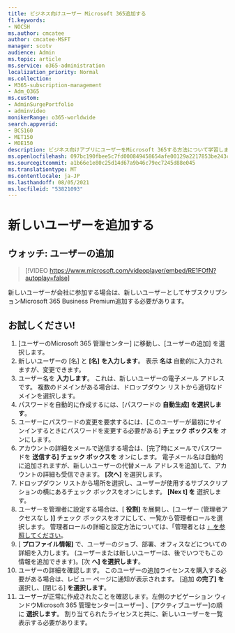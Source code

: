 ```yaml
---
title: ビジネス向けユーザー Microsoft 365追加する
f1.keywords:
- NOCSH
ms.author: cmcatee
author: cmcatee-MSFT
manager: scotv
audience: Admin
ms.topic: article
ms.service: o365-administration
localization_priority: Normal
ms.collection:
- M365-subscription-management
- Adm_O365
ms.custom:
- AdminSurgePortfolio
- adminvideo
monikerRange: o365-worldwide
search.appverid:
- BCS160
- MET150
- MOE150
description: ビジネス向けアプリにユーザーをMicrosoft 365する方法について学習します。
ms.openlocfilehash: 097bc190fbee5c7fd000849458654afe00129a2217853be243c9b179d795ea00
ms.sourcegitcommit: a1b66e1e80c25d14d67a9b46c79ec7245d88e045
ms.translationtype: MT
ms.contentlocale: ja-JP
ms.lasthandoff: 08/05/2021
ms.locfileid: "53821093"
---
```

# <a name="add-a-new-user"></a>新しいユーザーを追加する

## <a name="watch-add-a-user"></a>ウォッチ: ユーザーの追加

> [!VIDEO https://www.microsoft.com/videoplayer/embed/RE1FOfN?autoplay=false]

新しいユーザーが会社に参加する場合は、新しいユーザーとしてサブスクリプションMicrosoft 365 Business Premium追加する必要があります。

## <a name="try-it"></a>お試しください!

1. [ユーザーのMicrosoft 365 管理センター] に移動し、[ユーザーの追加] を選択します。
1. 新しいユーザーの [名] と **[名]** **を入力します**。 表示 **名は** 自動的に入力されますが、変更できます。
1. ユーザー名を **入力します**。 これは、新しいユーザーの電子メール アドレスです。 複数のドメインがある場合は、ドロップダウン リストから適切なドメインを選択します。
1. パスワードを自動的に作成するには、[パスワードの **自動生成] を選択します**。
1. ユーザーにパスワードの変更を要求するには、[このユーザーが最初にサインインするときにパスワードを変更する必要がある] **チェック ボックスを** オンにします。
1. アカウントの詳細をメールで送信する場合は、[完了時にメールでパスワードを **送信する] チェック ボックスを** オンにします。 電子メール名は自動的に追加されますが、新しいユーザーの代替メール アドレスを追加して、アカウントの詳細も受信できます。 **[次へ]** を選択します。
1. ドロップダウン リストから場所を選択し、ユーザーが使用するサブスクリプションの横にあるチェック ボックスをオンにします。 **[Nex t] を** 選択します。
1. ユーザーを管理者に設定する場合は、[ **役割]** を展開し、[ユーザー (管理者アクセスなし **)]** チェック ボックスをオフにして、一覧から管理者ロールを選択します。 管理者ロールの詳細と設定方法については、「管理者とは [」を参照してください](what-is-admin.md)。
1. [ **プロファイル情報]** で、ユーザーのジョブ、部署、オフィスなどについての詳細を入力します。 (ユーザーまたは新しいユーザーは、後でいつでもこの情報を追加できます)。[次 **へ] を選択します**。
1. ユーザーの詳細を確認します。 このユーザーの追加ライセンスを購入する必要がある場合は、レビュー ページに通知が表示されます。 [追加 **の完了] を** 選択し、[閉じる] **を選択します**。
1. ユーザーが正常に作成されたことを確認します。左側のナビゲーション ウィンドウMicrosoft 365 管理センター[ユーザー] 、[アクティブユーザー]の順に **選択します**。 割り当てられたライセンスと共に、新しいユーザーを一覧表示する必要があります。